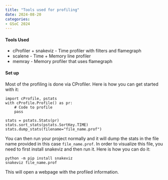 ```yaml
---
title: "Tools used for profiling"
date: 2024-08-20
categories:
- GSoC 2024
---
```


#### Tools Used

- cProfiler + snakeviz - Time profiler with filters and flamegraph
- scalene - Time + Memory line profiler
- memray - Memory profiler that uses flamegraph

#### Set up

Most of the profiling is done via CProfiler. Here is how you can get started with it: 

```
import cProfile, pstats
with cProfile.Profile() as pr:
    # Code to profile
    pass

stats = pstats.Stats(pr)
stats.sort_stats(pstats.SortKey.TIME)
stats.dump_stats(filename="file_name.prof")
```

You can then run your project normally and it will dump the stats in the file name provided in this case `file_name.prof`. 
In order to visualize this file, you need to first install snakeviz and then run it. Here is how you can do it: 

```
python -m pip install snakeviz
snakeviz file_name.prof
```

This will open a webpage with the profiled information.